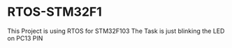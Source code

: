 # RTOS-STM32F1

This Project is using RTOS for STM32F103
The Task is just blinking the LED on PC13 PIN
